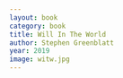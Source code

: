 ```yaml
---
layout: book
category: book
title: Will In The World
author: Stephen Greenblatt
year: 2019
image: witw.jpg
---
```

